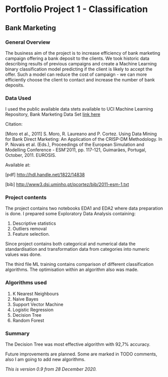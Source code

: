# Portfolio Project 1 - Classification

## Bank Marketing

### General Overview
The business aim of the project is to increase efficiency of bank marketing campaign offering a bank deposit to the clients.
We took historic data describing results of previous campaigns and create a Machine Learning binary classification model predicting if the client is likely to accept the offer. Such a model can reduce the cost of campaign - we can more efficiently choose the client to contact and increase the number of bank deposits. 

### Data Used
I used the public available data stets available to 
UCI Machine Learning Repository, Bank Marketing Data Set
[link here](https://archive.ics.uci.edu/ml/datasets/Bank+Marketing#)

Citation: 

 [Moro et al., 2011] S. Moro, R. Laureano and P. Cortez. Using Data Mining for Bank Direct Marketing: An Application of the CRISP-DM Methodology. 
  In P. Novais et al. (Eds.), Proceedings of the European Simulation and Modelling Conference - ESM'2011, pp. 117-121, Guimarães, Portugal, October, 2011. EUROSIS.

  Available at: 
  
  [pdf] http://hdl.handle.net/1822/14838
  
 [bib] http://www3.dsi.uminho.pt/pcortez/bib/2011-esm-1.txt



### Project contents

The project contains two notebooks EDA1 and EDA2 where data preparation is done. I prepared some Exploratory Data Analysis containing:
1. Descriptive statistics
2. Outliers removal
3. Feature selection.

Since project contains both categorical and numerical data the standardisation and transformation data from categories into numeric values was done.

The third file ML training contains comparison of different classification algorithms. The optimisation within an algorithm also was made.

### Algorithms used


1. K Nearest Neighbours
2. Naive Bayes
3. Support Vector Machine
4. Logistic Regression
5. Decision Tree
6. Random Forest


### Summary

The Decision Tree was most effective algorithm with 92,7% accuracy.



Future improvements are planned. Some are marked in TODO comments, also I am going to add new algorithms.

*This is version 0.9 from 28 December 2020.*


